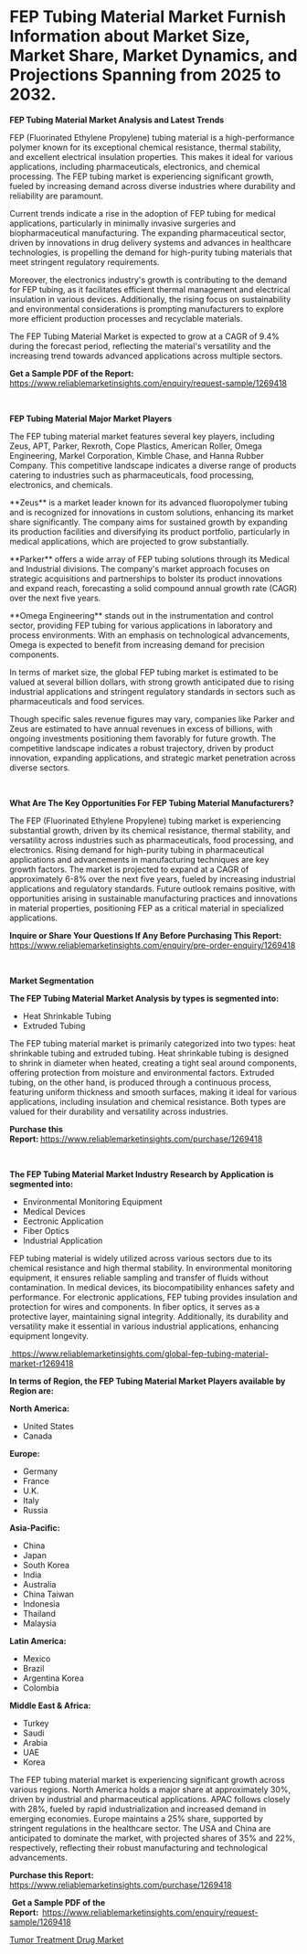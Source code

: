 <p><h1>FEP Tubing Material Market Furnish Information about Market Size, Market Share, Market Dynamics, and Projections Spanning from 2025 to 2032.</h1></p><p><strong>FEP Tubing Material Market Analysis and Latest Trends</strong></p>
<p><p>FEP (Fluorinated Ethylene Propylene) tubing material is a high-performance polymer known for its exceptional chemical resistance, thermal stability, and excellent electrical insulation properties. This makes it ideal for various applications, including pharmaceuticals, electronics, and chemical processing. The FEP tubing market is experiencing significant growth, fueled by increasing demand across diverse industries where durability and reliability are paramount.</p><p>Current trends indicate a rise in the adoption of FEP tubing for medical applications, particularly in minimally invasive surgeries and biopharmaceutical manufacturing. The expanding pharmaceutical sector, driven by innovations in drug delivery systems and advances in healthcare technologies, is propelling the demand for high-purity tubing materials that meet stringent regulatory requirements.</p><p>Moreover, the electronics industry's growth is contributing to the demand for FEP tubing, as it facilitates efficient thermal management and electrical insulation in various devices. Additionally, the rising focus on sustainability and environmental considerations is prompting manufacturers to explore more efficient production processes and recyclable materials.</p><p>The FEP Tubing Material Market is expected to grow at a CAGR of 9.4% during the forecast period, reflecting the material's versatility and the increasing trend towards advanced applications across multiple sectors.</p></p>
<p><strong>Get a Sample PDF of the Report:&nbsp;</strong> <a href="https://www.reliablemarketinsights.com/enquiry/request-sample/1269418?utm_campaign=3295&utm_medium=2&utm_source=Github&utm_content=ia&utm_term=24032025&utm_id=fep-tubing-material">https://www.reliablemarketinsights.com/enquiry/request-sample/1269418</a></p>
<p>&nbsp;</p>
<p><strong>FEP Tubing Material Major Market Players</strong></p>
<p><p>The FEP tubing material market features several key players, including Zeus, APT, Parker, Rexroth, Cope Plastics, American Roller, Omega Engineering, Markel Corporation, Kimble Chase, and Hanna Rubber Company. This competitive landscape indicates a diverse range of products catering to industries such as pharmaceuticals, food processing, electronics, and chemicals.</p><p>**Zeus** is a market leader known for its advanced fluoropolymer tubing and is recognized for innovations in custom solutions, enhancing its market share significantly. The company aims for sustained growth by expanding its production facilities and diversifying its product portfolio, particularly in medical applications, which are projected to grow substantially.</p><p>**Parker** offers a wide array of FEP tubing solutions through its Medical and Industrial divisions. The company's market approach focuses on strategic acquisitions and partnerships to bolster its product innovations and expand reach, forecasting a solid compound annual growth rate (CAGR) over the next five years.</p><p>**Omega Engineering** stands out in the instrumentation and control sector, providing FEP tubing for various applications in laboratory and process environments. With an emphasis on technological advancements, Omega is expected to benefit from increasing demand for precision components.</p><p>In terms of market size, the global FEP tubing market is estimated to be valued at several billion dollars, with strong growth anticipated due to rising industrial applications and stringent regulatory standards in sectors such as pharmaceuticals and food services.</p><p>Though specific sales revenue figures may vary, companies like Parker and Zeus are estimated to have annual revenues in excess of billions, with ongoing investments positioning them favorably for future growth. The competitive landscape indicates a robust trajectory, driven by product innovation, expanding applications, and strategic market penetration across diverse sectors.</p></p>
<p>&nbsp;</p>
<p><strong>What Are The Key Opportunities For FEP Tubing Material Manufacturers?</strong></p>
<p><p>The FEP (Fluorinated Ethylene Propylene) tubing market is experiencing substantial growth, driven by its chemical resistance, thermal stability, and versatility across industries such as pharmaceuticals, food processing, and electronics. Rising demand for high-purity tubing in pharmaceutical applications and advancements in manufacturing techniques are key growth factors. The market is projected to expand at a CAGR of approximately 6-8% over the next five years, fueled by increasing industrial applications and regulatory standards. Future outlook remains positive, with opportunities arising in sustainable manufacturing practices and innovations in material properties, positioning FEP as a critical material in specialized applications.</p></p>
<p><strong>Inquire or Share Your Questions If Any Before Purchasing This Report:</strong> <a href="https://www.reliablemarketinsights.com/enquiry/pre-order-enquiry/1269418?utm_campaign=3295&utm_medium=2&utm_source=Github&utm_content=ia&utm_term=24032025&utm_id=fep-tubing-material">https://www.reliablemarketinsights.com/enquiry/pre-order-enquiry/1269418</a></p>
<p>&nbsp;</p>
<p><strong>Market Segmentation</strong></p>
<p><strong>The FEP Tubing Material Market Analysis by types is segmented into:</strong></p>
<p><ul><li>Heat Shrinkable Tubing</li><li>Extruded Tubing</li></ul></p>
<p><p>The FEP tubing material market is primarily categorized into two types: heat shrinkable tubing and extruded tubing. Heat shrinkable tubing is designed to shrink in diameter when heated, creating a tight seal around components, offering protection from moisture and environmental factors. Extruded tubing, on the other hand, is produced through a continuous process, featuring uniform thickness and smooth surfaces, making it ideal for various applications, including insulation and chemical resistance. Both types are valued for their durability and versatility across industries.</p></p>
<p><strong>Purchase this Report:&nbsp;</strong><a href="https://www.reliablemarketinsights.com/purchase/1269418?utm_campaign=3295&utm_medium=2&utm_source=Github&utm_content=ia&utm_term=24032025&utm_id=fep-tubing-material">https://www.reliablemarketinsights.com/purchase/1269418</a></p>
<p>&nbsp;</p>
<p><strong>The FEP Tubing Material Market Industry Research by Application is segmented into:</strong></p>
<p><ul><li>Environmental Monitoring Equipment</li><li>Medical Devices</li><li>Eectronic Application</li><li>Fiber Optics</li><li>Industrial Application</li></ul></p>
<p><p>FEP tubing material is widely utilized across various sectors due to its chemical resistance and high thermal stability. In environmental monitoring equipment, it ensures reliable sampling and transfer of fluids without contamination. In medical devices, its biocompatibility enhances safety and performance. For electronic applications, FEP tubing provides insulation and protection for wires and components. In fiber optics, it serves as a protective layer, maintaining signal integrity. Additionally, its durability and versatility make it essential in various industrial applications, enhancing equipment longevity.</p></p>
<p><a href="https://www.reliablemarketinsights.com/global-fep-tubing-material-market-r1269418?utm_campaign=3295&utm_medium=2&utm_source=Github&utm_content=ia&utm_term=24032025&utm_id=fep-tubing-material">&nbsp;https://www.reliablemarketinsights.com/global-fep-tubing-material-market-r1269418</a></p>
<p><strong>In terms of Region, the FEP Tubing Material Market Players available by Region are:</strong></p>
<p>
    <p> <strong> North America: </strong>
        <ul>
            <li>United States</li>
            <li>Canada</li>
        </ul>
        </p> 
    <p> <strong> Europe: </strong>
        <ul>
            <li>Germany</li>
            <li>France</li>
            <li>U.K.</li>
            <li>Italy</li>
            <li>Russia</li>
        </ul>
        </p> 
    <p> <strong> Asia-Pacific: </strong>
        <ul>
            <li>China</li>
            <li>Japan</li>
            <li>South Korea</li>
            <li>India</li>
            <li>Australia</li>
            <li>China Taiwan</li>
            <li>Indonesia</li>
            <li>Thailand</li>
            <li>Malaysia</li>
        </ul>
        </p> 
    <p> <strong> Latin America: </strong>
        <ul>
            <li>Mexico</li>
            <li>Brazil</li>
            <li>Argentina Korea</li>
            <li>Colombia</li>
        </ul>
        </p> 
    <p> <strong> Middle East & Africa: </strong>
        <ul>
            <li>Turkey</li>
            <li>Saudi</li>
            <li>Arabia</li>
            <li>UAE</li>
            <li>Korea</li>
        </ul>
    </p>
    </p>
<p><p>The FEP tubing material market is experiencing significant growth across various regions. North America holds a major share at approximately 30%, driven by industrial and pharmaceutical applications. APAC follows closely with 28%, fueled by rapid industrialization and increased demand in emerging economies. Europe maintains a 25% share, supported by stringent regulations in the healthcare sector. The USA and China are anticipated to dominate the market, with projected shares of 35% and 22%, respectively, reflecting their robust manufacturing and technological advancements.</p></p>
<p><strong>Purchase this Report: </strong><a href="https://www.reliablemarketinsights.com/purchase/1269418?utm_campaign=3295&utm_medium=2&utm_source=Github&utm_content=ia&utm_term=24032025&utm_id=fep-tubing-material">https://www.reliablemarketinsights.com/purchase/1269418</a></p>
<p>&nbsp;<strong>Get a Sample PDF of the Report:&nbsp;&nbsp;</strong><a href="https://www.reliablemarketinsights.com/enquiry/request-sample/1269418?utm_campaign=3295&utm_medium=2&utm_source=Github&utm_content=ia&utm_term=24032025&utm_id=fep-tubing-material">https://www.reliablemarketinsights.com/enquiry/request-sample/1269418</a></p>
<p><strong></strong></p>
<p><p><a href="https://github.com/bedelibekwe58/Market-Research-Report-List-1/blob/main/tumor-treatment-drug-market.md?utm_campaign=3295&utm_medium=2&utm_source=Github&utm_content=ia&utm_term=24032025&utm_id=fep-tubing-material">Tumor Treatment Drug Market</a></p></p>